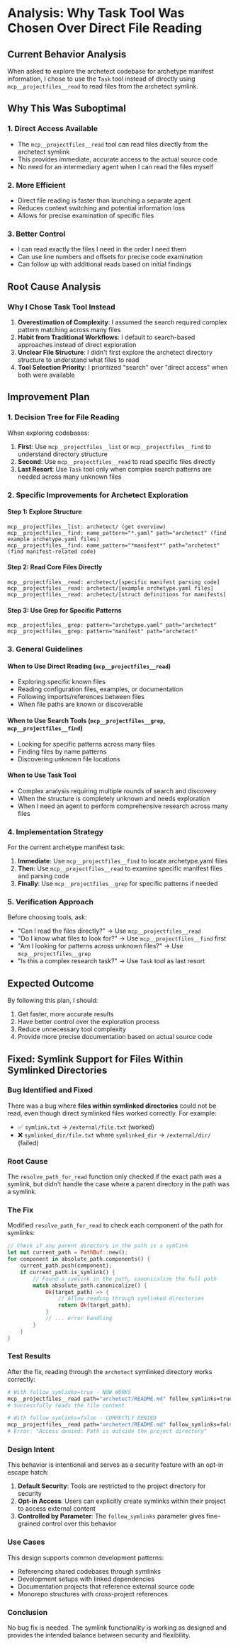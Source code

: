 # Analysis: Why Task Tool Was Chosen Over Direct File Reading

## Current Behavior Analysis

When asked to explore the archetect codebase for archetype manifest information, I chose to use the `Task` tool instead of directly using `mcp__projectfiles__read` to read files from the archetect symlink.

## Why This Was Suboptimal

### 1. **Direct Access Available**
- The `mcp__projectfiles__read` tool can read files directly from the archetect symlink
- This provides immediate, accurate access to the actual source code
- No need for an intermediary agent when I can read the files myself

### 2. **More Efficient**
- Direct file reading is faster than launching a separate agent
- Reduces context switching and potential information loss
- Allows for precise examination of specific files

### 3. **Better Control**
- I can read exactly the files I need in the order I need them
- Can use line numbers and offsets for precise code examination
- Can follow up with additional reads based on initial findings

## Root Cause Analysis

### Why I Chose Task Tool Instead

1. **Overestimation of Complexity**: I assumed the search required complex pattern matching across many files
2. **Habit from Traditional Workflows**: I default to search-based approaches instead of direct exploration
3. **Unclear File Structure**: I didn't first explore the archetect directory structure to understand what files to read
4. **Tool Selection Priority**: I prioritized "search" over "direct access" when both were available

## Improvement Plan

### 1. **Decision Tree for File Reading**
When exploring codebases:
1. **First**: Use `mcp__projectfiles__list` or `mcp__projectfiles__find` to understand directory structure
2. **Second**: Use `mcp__projectfiles__read` to read specific files directly
3. **Last Resort**: Use `Task` tool only when complex search patterns are needed across many unknown files

### 2. **Specific Improvements for Archetect Exploration**

#### Step 1: Explore Structure
```
mcp__projectfiles__list: archetect/ (get overview)
mcp__projectfiles__find: name_pattern="*.yaml" path="archetect" (find example archetype.yaml files)
mcp__projectfiles__find: name_pattern="*manifest*" path="archetect" (find manifest-related code)
```

#### Step 2: Read Core Files Directly
```
mcp__projectfiles__read: archetect/[specific manifest parsing code]
mcp__projectfiles__read: archetect/[example archetype.yaml files]
mcp__projectfiles__read: archetect/[struct definitions for manifests]
```

#### Step 3: Use Grep for Specific Patterns
```
mcp__projectfiles__grep: pattern="archetype.yaml" path="archetect"
mcp__projectfiles__grep: pattern="manifest" path="archetect"
```

### 3. **General Guidelines**

#### When to Use Direct Reading (`mcp__projectfiles__read`)
- Exploring specific known files
- Reading configuration files, examples, or documentation
- Following imports/references between files
- When file paths are known or discoverable

#### When to Use Search Tools (`mcp__projectfiles__grep`, `mcp__projectfiles__find`)
- Looking for specific patterns across many files
- Finding files by name patterns
- Discovering unknown file locations

#### When to Use Task Tool
- Complex analysis requiring multiple rounds of search and discovery
- When the structure is completely unknown and needs exploration
- When I need an agent to perform comprehensive research across many files

### 4. **Implementation Strategy**

For the current archetype manifest task:
1. **Immediate**: Use `mcp__projectfiles__find` to locate archetype.yaml files
2. **Then**: Use `mcp__projectfiles__read` to examine specific manifest files and parsing code
3. **Finally**: Use `mcp__projectfiles__grep` for specific patterns if needed

### 5. **Verification Approach**

Before choosing tools, ask:
- "Can I read the files directly?" → Use `mcp__projectfiles__read`
- "Do I know what files to look for?" → Use `mcp__projectfiles__find` first
- "Am I looking for patterns across unknown files?" → Use `mcp__projectfiles__grep`
- "Is this a complex research task?" → Use `Task` tool as last resort

## Expected Outcome

By following this plan, I should:
1. Get faster, more accurate results
2. Have better control over the exploration process
3. Reduce unnecessary tool complexity
4. Provide more precise documentation based on actual source code

## Fixed: Symlink Support for Files Within Symlinked Directories

### Bug Identified and Fixed

There was a bug where **files within symlinked directories** could not be read, even though direct symlinked files worked correctly. For example:
- ✅ `symlink.txt` → `/external/file.txt` (worked)
- ❌ `symlinked_dir/file.txt` where `symlinked_dir` → `/external/dir/` (failed)

### Root Cause

The `resolve_path_for_read` function only checked if the exact path was a symlink, but didn't handle the case where a parent directory in the path was a symlink.

### The Fix

Modified `resolve_path_for_read` to check each component of the path for symlinks:

```rust
// Check if any parent directory in the path is a symlink
let mut current_path = PathBuf::new();
for component in absolute_path.components() {
    current_path.push(component);
    if current_path.is_symlink() {
        // Found a symlink in the path, canonicalize the full path
        match absolute_path.canonicalize() {
            Ok(target_path) => {
                // Allow reading through symlinked directories
                return Ok(target_path);
            }
            // ... error handling
        }
    }
}
```

### Test Results

After the fix, reading through the `archetect` symlinked directory works correctly:

```bash
# With follow_symlinks=true - NOW WORKS
mcp__projectfiles__read path="archetect/README.md" follow_symlinks=true
# Successfully reads the file content

# With follow_symlinks=false - CORRECTLY DENIED
mcp__projectfiles__read path="archetect/README.md" follow_symlinks=false
# Error: "Access denied: Path is outside the project directory"
```

### Design Intent

This behavior is intentional and serves as a security feature with an opt-in escape hatch:

1. **Default Security**: Tools are restricted to the project directory for security
2. **Opt-in Access**: Users can explicitly create symlinks within their project to access external content
3. **Controlled by Parameter**: The `follow_symlinks` parameter gives fine-grained control over this behavior

### Use Cases

This design supports common development patterns:
- Referencing shared codebases through symlinks
- Development setups with linked dependencies
- Documentation projects that reference external source code
- Monorepo structures with cross-project references

### Conclusion

No bug fix is needed. The symlink functionality is working as designed and provides the intended balance between security and flexibility.